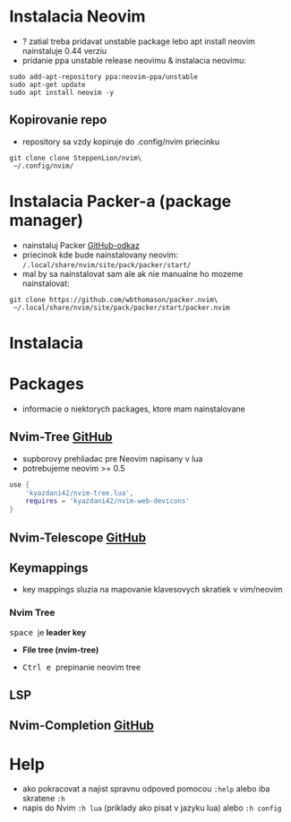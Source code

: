 # Instalacia Neovim

- ? zatial treba pridavat unstable package lebo apt install neovim nainstaluje 0.44 verziu
- pridanie ppa unstable release neovimu & instalacia neovimu:

```shell
sudo add-apt-repository ppa:neovim-ppa/unstable
sudo apt-get update
sudo apt install neovim -y
```

## Kopirovanie repo

- repository sa vzdy kopiruje do .config/nvim priecinku

```shell
git clone clone SteppenLion/nvim\
 ~/.config/nvim/
```

# Instalacia Packer-a (package manager)

- nainstaluj Packer [GitHub-odkaz](https://github.com/wbthomason/packer.nvim)
- priecinok kde bude nainstalovany neovim: `/.local/share/nvim/site/pack/packer/start/`
- mal by sa nainstalovat sam ale ak nie manualne ho mozeme nainstalovat:

```shell
git clone https://github.com/wbthomason/packer.nvim\
 ~/.local/share/nvim/site/pack/packer/start/packer.nvim
```

# Instalacia

# Packages

- informacie o niektorych packages, ktore mam nainstalovane

## Nvim-Tree [GitHub](https://github.com/kyazdani42/nvim-tree.lua)

- supborovy prehliadac pre Neovim napisany v lua
- potrebujeme neovim >= 0.5

```lua
use {
    'kyazdani42/nvim-tree.lua',
    requires = 'kyazdani42/nvim-web-devicons'
}
```

## Nvim-Telescope [GitHub](https://github.com/nvim-telescope/telescope.nvim)

## Keymappings

- key mappings sluzia na mapovanie klavesovych skratiek v vim/neovim

### Nvim Tree

<kbd> space </kbd> je **leader key**

- **File tree (nvim-tree)**

- <kbd> Ctrl </kbd> <kbd> e </kbd> prepinanie neovim tree

## LSP

## Nvim-Completion [GitHub](https://github.com/hrsh7th/nvim-cmp)

# Help

- ako pokracovat a najist spravnu odpoved pomocou `:help` alebo iba skratene `:h`
- napis do Nvim `:h lua` (priklady ako pisat v jazyku lua) alebo `:h config`
